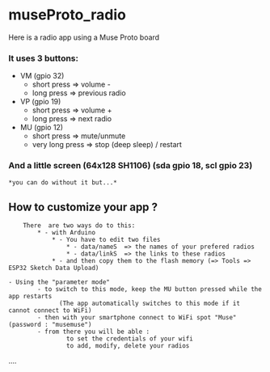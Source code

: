 # museProto_radio
Here is a radio app using a Muse Proto board

### It uses 3 buttons:
   - VM (gpio 32)
        - short press => volume -
        - long press => previous radio
   - VP (gpio 19)
        - short press => volume +
        - long press => next radio
   - MU (gpio 12)
        - short press => mute/unmute
        - very long press => stop (deep sleep) / restart
        
### And a little screen (64x128 SH1106) (sda gpio 18, scl gpio 23)
   	*you can do without it but...*
         
        
## How to customize your app ?

        There  are two ways do to this:
        	* - with Arduino
            	* - You have to edit two files
                   	* - data/nameS  => the names of your prefered radios
                   	* - data/linkS  => the links to these radios
            	* - and then copy them to the flash memory (=> Tools =>  ESP32 Sketch Data Upload)
            
    - Using the "parameter mode"  
            - to switch to this mode, keep the MU button pressed while the app restarts
                  (The app automatically switches to this mode if it cannot connect to WiFi)
            - then with your smartphone connect to WiFi spot "Muse" (password : "musemuse")
            - from there you will be able :
                    to set the credentials of your wifi
                    to add, modify, delete your radios
            
 ....                    
